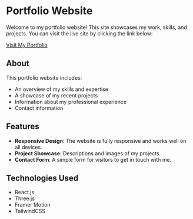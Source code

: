 # Portfolio Website

Welcome to my portfolio website! This site showcases my work, skills, and projects. You can visit the live site by clicking the link below:

[Visit My Portfolio](ammaralzureiqi.netlify.app)

## About

This portfolio website includes:

- An overview of my skills and expertise
- A showcase of my recent projects
- Information about my professional experience
- Contact information

## Features

- **Responsive Design**: The website is fully responsive and works well on all devices.
- **Project Showcase**:  Descriptions and images of my projects.
- **Contact Form**: A simple form for visitors to get in touch with me.

## Technologies Used

- React.js
- Three.js
- Framer Motion
- TailwindCSS



